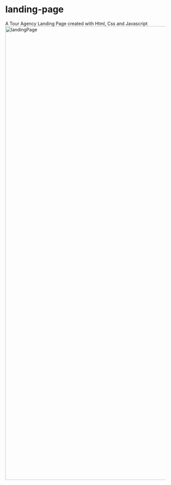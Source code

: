 # landing-page
A Tour Agency Landing Page created with Html, Css and Javascript
<img width="1422" alt="landingPage" src="https://user-images.githubusercontent.com/59396908/179917092-e11f6144-2346-47cc-8a29-a6a747f1ed67.png">
